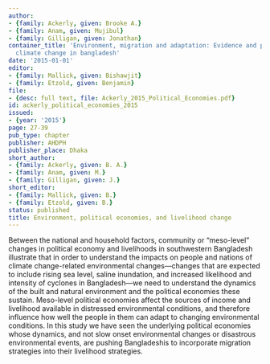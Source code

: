 ```yaml
---
author:
- {family: Ackerly, given: Brooke A.}
- {family: Anam, given: Mujibul}
- {family: Gilligan, given: Jonathan}
container_title: 'Environment, migration and adaptation: Evidence and politics of
  climate change in bangladesh'
date: '2015-01-01'
editor:
- {family: Mallick, given: Bishawjit}
- {family: Etzold, given: Benjamin}
file:
- {desc: full text, file: Ackerly_2015_Political_Economies.pdf}
id: ackerly_political_economies_2015
issued:
- {year: '2015'}
page: 27-39
pub_type: chapter
publisher: AHDPH
publisher_place: Dhaka
short_author:
- {family: Ackerly, given: B. A.}
- {family: Anam, given: M.}
- {family: Gilligan, given: J.}
short_editor:
- {family: Mallick, given: B.}
- {family: Etzold, given: B.}
status: published
title: Environment, political economies, and livelihood change
---
```

Between the national and household factors, community or &#8220;meso-level&#8221; changes in political economy and livelihoods in southwestern Bangladesh illustrate that in order to understand the impacts on people and nations of climate change-related environmental changes&#8212;changes that are expected to include rising sea level, saline inundation, and increased likelihood and intensity of cyclones in Bangladesh&#8212;we need to understand the dynamics of the built and natural environment and the political economies these sustain. Meso-level political economies affect the sources of income and livelihood available in distressed environmental conditions, and therefore influence how well the people in them can adapt to changing environmental conditions. In this study we have seen the underlying political economies whose dynamics, and not slow onset environmental changes or disastrous environmental events, are pushing Bangladeshis to incorporate migration strategies into their livelihood strategies.
